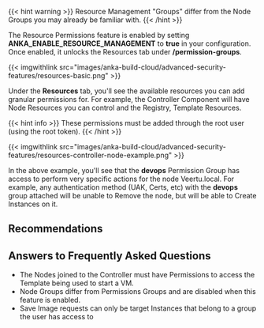 ---
---

{{< hint warning >}}
Resource Management "Groups" differ from the Node Groups you may already be familiar with.
{{< /hint >}}


The Resource Permissions feature is enabled by setting **ANKA_ENABLE_RESOURCE_MANAGEMENT** to **true** in your configuration. Once enabled, it unlocks the Resources tab under **/permission-groups**.

{{< imgwithlink src="images/anka-build-cloud/advanced-security-features/resources-basic.png" >}}

Under the **Resources** tab, you'll see the available resources you can add granular permissions for. For example, the Controller Component will have Node Resources you can control and the Registry, Template Resources.

{{< hint info >}}
These permissions must be added through the root user (using the root token).
{{< /hint >}}

{{< imgwithlink src="images/anka-build-cloud/advanced-security-features/resources-controller-node-example.png" >}}

In the above example, you'll see that the **devops** Permission Group has access to perform very specific actions for the node Veertu.local. For example, any authentication method (UAK, Certs, etc) with the **devops** group attached will be unable to Remove the node, but will be able to Create Instances on it.



## Recommendations

## Answers to Frequently Asked Questions

- The Nodes joined to the Controller must have Permissions to access the Template being used to start a VM.
- Node Groups differ from Permissions Groups and are disabled when this feature is enabled.
- Save Image requests can only be target Instances that belong to a group the user has access to

